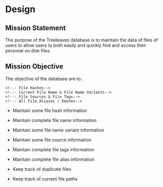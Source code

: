 # Design

## Mission Statement

<!--The purpose of the Treeleaves database is to allow users to both easily and quickly-->
<!--find and access their personal on disk files.-->
The purpose of the Treeleaves database is to maintain the data of files of users to
allow users to both easily and quickly find and access their personal on disk files.

## Mission Objective

<!--Requirements:-->
The objective of the database are to:
<!--- Maintain records to various on disk user files-->
<!--- Maintain complete records of:-->
    <!--- File Hashes-->
    <!--- Current File Name & File Name Variants-->
    <!--- File Sources & File Tags-->
    <!--- All File Aliases / Emotes-->
<!--- Keep track of all duplicate files-->
<!--- Produce file hash-->
<!--- Produce interface for users to search files-->

- Maintain some file hash information
- Maintain complete file name information
- Maintain some file name variant information
- Maintain some file source information
- Maintain complete file tags information
- Maintain complete file alias information

- Keep track of duplicate files
- Keep track of current file paths


<!--Treeleaves manages (but not stores) a user's files in order to provide -->

<!--The main objectives of the Treeleaves database(s) is to:-->
<!--- Easily catalog a user's personal files-->
<!--- Make this information easily accessible for users, for later search & retrieval-->


<!--0-->



<!--- Provide additional support and specific -->
